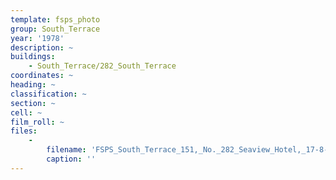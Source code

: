```yaml
---
template: fsps_photo
group: South_Terrace
year: '1978'
description: ~
buildings:
    - South_Terrace/282_South_Terrace
coordinates: ~
heading: ~
classification: ~
section: ~
cell: ~
film_roll: ~
files:
    -
        filename: 'FSPS_South_Terrace_151,_No._282_Seaview_Hotel,_17-8-D_1978.png'
        caption: ''
---
```

